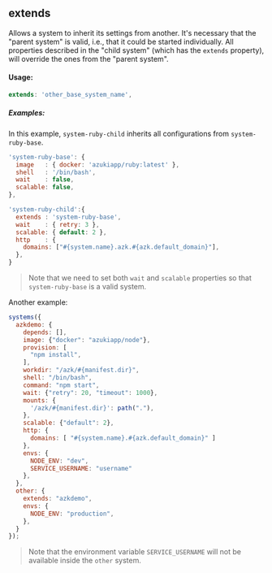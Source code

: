 ## extends

Allows a system to inherit its settings from another. It's necessary that the "parent system" is valid, i.e., that it could be started individually. All properties described in the "child system" (which has the `extends` property), will override the ones from the "parent system".

#### Usage:

```js
extends: 'other_base_system_name',
```

##### Examples:

In this example, `system-ruby-child` inherits all configurations from `system-ruby-base`.

```js
'system-ruby-base': {
  image   : { docker: 'azukiapp/ruby:latest' },
  shell   : '/bin/bash',
  wait    : false,
  scalable: false,
},

'system-ruby-child':{
  extends : 'system-ruby-base',
  wait    : { retry: 3 },
  scalable: { default: 2 },
  http    : {
    domains: ["#{system.name}.azk.#{azk.default_domain}"],
  },
}
```

> Note that we need to set both `wait` and `scalable` properties so that `system-ruby-base` is a valid system.

Another example:

```js
systems({
  azkdemo: {
    depends: [],
    image: {"docker": "azukiapp/node"},
    provision: [
      "npm install",
    ],
    workdir: "/azk/#{manifest.dir}",
    shell: "/bin/bash",
    command: "npm start",
    wait: {"retry": 20, "timeout": 1000},
    mounts: {
      '/azk/#{manifest.dir}': path("."),
    },
    scalable: {"default": 2},
    http: {
      domains: [ "#{system.name}.#{azk.default_domain}" ]
    },
    envs: {
      NODE_ENV: "dev",
      SERVICE_USERNAME: "username"
    },
  },
  other: {
    extends: "azkdemo",
    envs: {
      NODE_ENV: "production",
    },
  }
});
```

> Note that the environment variable `SERVICE_USERNAME` will not be available inside the `other` system.
